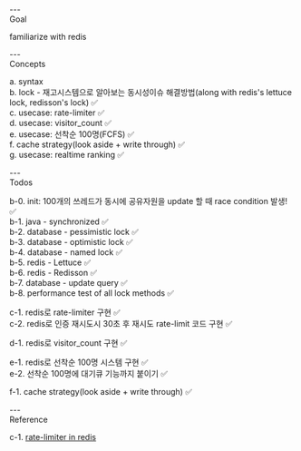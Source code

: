 ---\
Goal


familiarize with redis



---\
Concepts


a. syntax\
b. lock - 재고시스템으로 알아보는 동시성이슈 해결방법(along with redis's lettuce lock, redisson's lock) :white_check_mark:\
c. usecase: rate-limiter :white_check_mark:\
d. usecase: visitor_count :white_check_mark:\
e. usecase: 선착순 100명(FCFS) :white_check_mark:\
f. cache strategy(look aside + write through) :white_check_mark:\
g. usecase: realtime ranking :white_check_mark:


---\
Todos


b-0. init: 100개의 쓰레드가 동시에 공유자원을 update 할 때 race condition 발생! :white_check_mark:\
b-1. java - synchronized :white_check_mark:\
b-2. database - pessimistic lock :white_check_mark:\
b-3. database - optimistic lock :white_check_mark:\
b-4. database - named lock :white_check_mark:\
b-5. redis - Lettuce :white_check_mark:\
b-6. redis - Redisson :white_check_mark:\
b-7. database - update query :white_check_mark:\
b-8. performance test of all lock methods :white_check_mark:

c-1. redis로 rate-limiter 구현 :white_check_mark:\
c-2. redis로 인증 재시도시 30초 후 재시도 rate-limit 코드 구현 :white_check_mark:

d-1. redis로 visitor_count 구현 :white_check_mark:

e-1. redis로 선착순 100명 시스템 구현 :white_check_mark:\
e-2. 선착순 100명에 대기큐 기능까지 붙이기 :white_check_mark:

f-1. cache strategy(look aside + write through) :white_check_mark:

---\
Reference


c-1. [rate-limiter in redis](https://github.com/villainscode/Spring-Redis)
